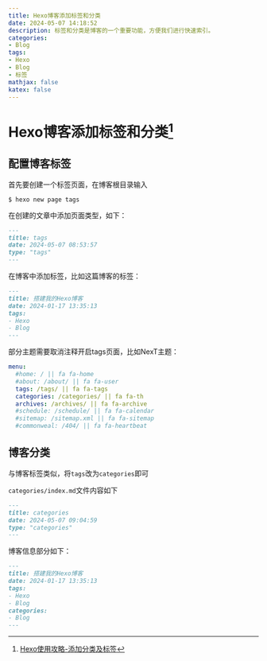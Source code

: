 ```yaml
---
title: Hexo博客添加标签和分类
date: 2024-05-07 14:18:52
description: 标签和分类是博客的一个重要功能，方便我们进行快速索引。 
categories:
- Blog
tags:
- Hexo
- Blog
- 标签
mathjax: false
katex: false
---
```


# Hexo博客添加标签和分类[^1]

[^1]: [Hexo使用攻略-添加分类及标签](https://www.jianshu.com/p/e17711e44e00)

## 配置博客标签

首先要创建一个标签页面，在博客根目录输入

```shell
$ hexo new page tags
```

在创建的文章中添加页面类型，如下：

```md [Blogroot]/source/tags/index.md
---
title: tags
date: 2024-05-07 08:53:57
type: "tags"
---
```

在博客中添加标签，比如这篇博客的标签：

```md [Blogroot]/source/_posts/搭建我的Hexo博客.md
---
title: 搭建我的Hexo博客
date: 2024-01-17 13:35:13
tags:
- Hexo
- Blog
---
```

部分主题需要取消注释开启tags页面，比如NexT主题：

```yml [Blogroot]/themes/next/_config.yml
menu:
  #home: / || fa fa-home
  #about: /about/ || fa fa-user
  tags: /tags/ || fa fa-tags
  categories: /categories/ || fa fa-th
  archives: /archives/ || fa fa-archive
  #schedule: /schedule/ || fa fa-calendar
  #sitemap: /sitemap.xml || fa fa-sitemap
  #commonweal: /404/ || fa fa-heartbeat
```

## 博客分类

与博客标签类似，将`tags`改为`categories`即可

`categories/index.md`文件内容如下

```md [Blogroot]/source/categories/index.md
---
title: categories
date: 2024-05-07 09:04:59
type: "categories"
---
```

博客信息部分如下：

```md [Blogroot]/source/_posts/搭建我的Hexo博客.md
---
title: 搭建我的Hexo博客
date: 2024-01-17 13:35:13
tags:
- Hexo
- Blog
categories:
- Blog
---
```
